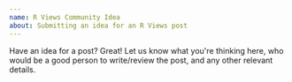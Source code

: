 ```yaml
---
name: R Views Community Idea
about: Submitting an idea for an R Views post
---
```


Have an idea for a post? Great! Let us know what you're thinking here, who would be a good person to write/review the post, and any other relevant details.
